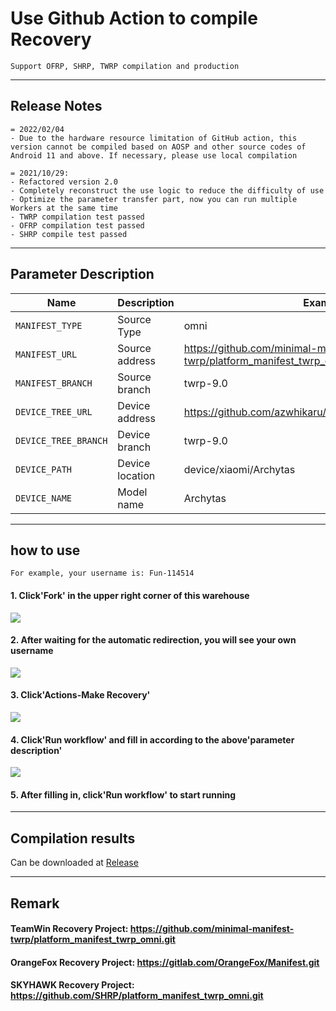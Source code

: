 # Use Github Action to compile Recovery
```
Support OFRP, SHRP, TWRP compilation and production
```
---

## Release Notes
```
= 2022/02/04
- Due to the hardware resource limitation of GitHub action, this version cannot be compiled based on AOSP and other source codes of Android 11 and above. If necessary, please use local compilation

= 2021/10/29: 
- Refactored version 2.0
- Completely reconstruct the use logic to reduce the difficulty of use
- Optimize the parameter transfer part, now you can run multiple Workers at the same time
- TWRP compilation test passed
- OFRP compilation test passed
- SHRP compile test passed
```

-----

## Parameter Description

| Name | Description | Example |
| ------------ | -------------------- | ------------ |
| `MANIFEST_TYPE` | Source Type | omni |
| `MANIFEST_URL` | Source address| https://github.com/minimal-manifest-twrp/platform_manifest_twrp_omni.git |
| `MANIFEST_BRANCH` | Source branch | twrp-9.0 |
| `DEVICE_TREE_URL` | Device address| https://github.com/azwhikaru/twrp_device_xiaomi_archytas |
| `DEVICE_TREE_BRANCH` | Device branch | twrp-9.0 |
| `DEVICE_PATH` | Device location | device/xiaomi/Archytas |
| `DEVICE_NAME` | Model name | Archytas |

-----

## how to use
```
For example, your username is: Fun-114514
```
#### 1. Click'Fork' in the upper right corner of this warehouse
![](https://i.bmp.ovh/imgs/2021/10/6b6ed9f29e732372.png)
#### 2. After waiting for the automatic redirection, you will see your own username
![](https://i.bmp.ovh/imgs/2021/10/66cfe324c0ebb69b.png)
#### 3. Click'Actions-Make Recovery'
![](https://i.bmp.ovh/imgs/2021/10/23896d1b66292047.png)
#### 4. Click'Run workflow' and fill in according to the above'parameter description'
![](https://i.bmp.ovh/imgs/2021/10/9cb7871267cf2f53.png)
#### 5. After filling in, click'Run workflow' to start running

-----

## Compilation results
Can be downloaded at [Release](../../releases)

-----
## Remark

#### TeamWin Recovery Project: https://github.com/minimal-manifest-twrp/platform_manifest_twrp_omni.git
#### OrangeFox Recovery Project: https://gitlab.com/OrangeFox/Manifest.git
#### SKYHAWK Recovery Project: https://github.com/SHRP/platform_manifest_twrp_omni.git
